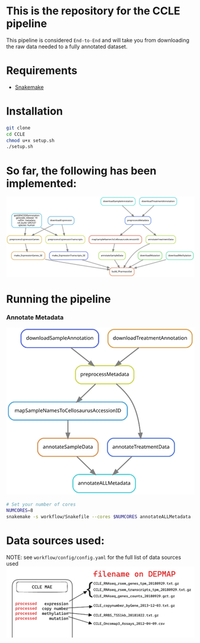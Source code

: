 # This is the repository for the CCLE pipeline

This pipeline is considered `End-to-End` and will take you from downloading 
the raw data needed to a fully annotated dataset.

# Requirements
- [Snakemake](https://snakemake.readthedocs.io/en/stable/)


# Installation
```bash
git clone
cd CCLE
chmod u+x setup.sh
./setup.sh
```

# So far, the following has been implemented:
![PIPELINE](resources/dag.svg)


# Running the pipeline

### Annotate Metadata 
![METADATA_PIPELINE](resources/metadata_dag.svg)
```bash
# Set your number of cores
NUMCORES=8
snakemake -s workflow/Snakefile --cores $NUMCORES annotateALLMetadata
```

# Data sources used:

NOTE: see `workflow/config/config.yaml` for the full list of data sources used
![Alt text](resources/image.png)